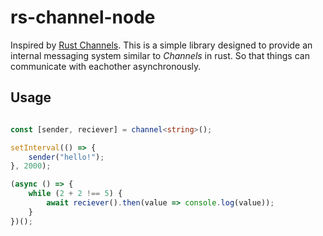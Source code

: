 # rs-channel-node

Inspired by [Rust Channels](https://doc.rust-lang.org/std/sync/mpsc/fn.channel.html).
This is a simple library designed to provide an internal messaging system similar to _Channels_ in rust. So that things can communicate with eachother asynchronously.

## Usage
```typescript

const [sender, reciever] = channel<string>();

setInterval(() => {
	sender("hello!");
}, 2000);

(async () => {
	while (2 + 2 !== 5) {
		await reciever().then(value => console.log(value));
	}
})();


```
